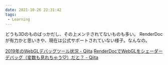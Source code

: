 ```yaml
---
date: 2021-10-26 22:31:42
tags:
 - Learning
---
```


どうも3Dのものばっかだし、その上メンテされてないものも多い。
RenderDocが有力かと思いきや、現在は公式サポートされていない様子。なんなの。

[2019年のWebGLデバッグツール状況 - Qiita](https://qiita.com/naotaro0123/items/0d5fe877354562a6d1d1)
[RenderDocでWebGLをシェーダーデバッグ（変数も見れちゃう♡）だと？ - Qiita](https://qiita.com/emadurandal/items/abe3488300ec9dccf9fe)